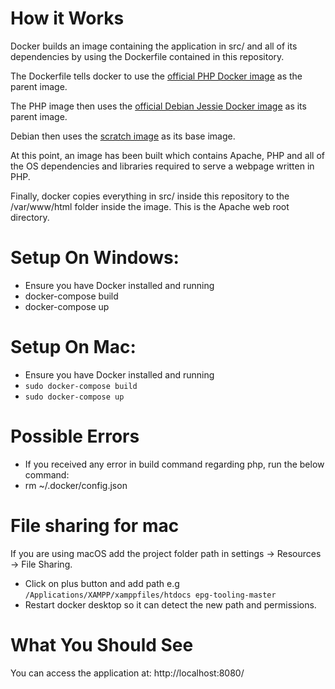 # How it Works

Docker builds an image containing the application in src/ and all of its dependencies by using the Dockerfile contained in this repository.

The Dockerfile tells docker to use the [official PHP Docker image](https://hub.docker.com/_/php/) as the parent image.

The PHP image then uses the [official Debian Jessie Docker image](https://hub.docker.com/_/debian/) as its parent image.

Debian then uses the [scratch image](https://hub.docker.com/_/scratch/) as its base image.

At this point, an image has been built which contains Apache, PHP and all of the OS dependencies and libraries required to serve a webpage written in PHP.

Finally, docker copies everything in src/ inside this repository to the /var/www/html folder inside the image. This is the Apache web root directory.

# Setup On Windows:
 
 - Ensure you have Docker installed and running
 - docker-compose build
 - docker-compose up

# Setup On Mac:

 - Ensure you have Docker installed and running
 - `sudo docker-compose build` 
 - `sudo docker-compose up`

# Possible Errors
 - If you received any error in build command regarding php, run the below command:
 - rm  ~/.docker/config.json 

# File sharing for mac

If you are using macOS add the project folder path in settings -> Resources -> File Sharing.

 - Click on plus button and add path e.g `/Applications/XAMPP/xamppfiles/htdocs epg-tooling-master`
 - Restart docker desktop so it can detect the new path and permissions. 

# What You Should See

You can access the application at: http://localhost:8080/
